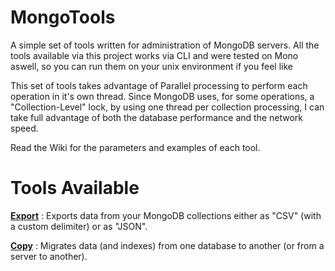 # MongoTools
A simple set of tools written for administration of MongoDB servers. All the tools available via this project works via CLI and were tested on Mono aswell, so you can run them on your unix environment if you feel like

This set of tools takes advantage of Parallel processing to perform each operation in it's own thread. Since MongoDB uses, for some operations, a "Collection-Level" lock,
by using one thread per collection processing, I can take full advantage of both the database performance and the network speed.

Read the Wiki for the parameters and examples of each  tool.

Tools Available
======================
**[Export]** : Exports data from your MongoDB collections either as "CSV" (with a custom delimiter) or as "JSON". 

**[Copy]**  : Migrates data (and indexes) from one database to another (or from a server to another).

[Export]:https://github.com/MarcelloLins/MongoTools/wiki/Tool-:-Export
[Copy]:https://github.com/MarcelloLins/MongoTools/wiki/Tool:-Migration